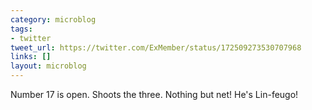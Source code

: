 ```yaml
---
category: microblog
tags:
- twitter
tweet_url: https://twitter.com/ExMember/status/172509273530707968
links: []
layout: microblog
---
```

Number 17 is open. Shoots the three. Nothing but net! He's Lin-feugo!
